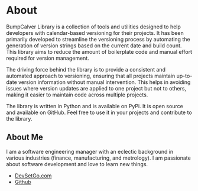 # About
BumpCalver Library is a collection of tools and utilities designed to help developers with calendar-based versioning for their projects. It has been primarily developed to streamline the versioning process by automating the generation of version strings based on the current date and build count. This library aims to reduce the amount of boilerplate code and manual effort required for version management.

The driving force behind the library is to provide a consistent and automated approach to versioning, ensuring that all projects maintain up-to-date version information without manual intervention. This helps in avoiding issues where version updates are applied to one project but not to others, making it easier to maintain code across multiple projects.

The library is written in Python and is available on PyPi. It is open source and available on GitHub. Feel free to use it in your projects and contribute to the library.

## About Me
I am a software engineering manager with an eclectic background in various industries (finance, manufacturing, and metrology). I am passionate about software development and love to learn new things.

- [DevSetGo.com](https://www.devsetgo.com)
- [Github](https://github.com/devsetgo)